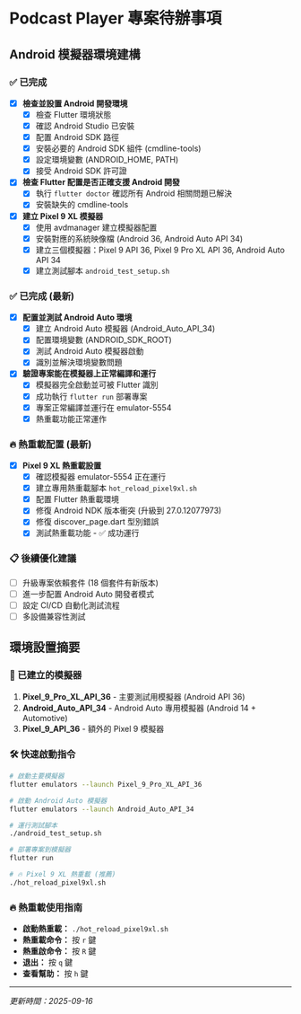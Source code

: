 # Podcast Player 專案待辦事項

## Android 模擬器環境建構

### ✅ 已完成
- [x] **檢查並設置 Android 開發環境**
  - [x] 檢查 Flutter 環境狀態
  - [x] 確認 Android Studio 已安裝
  - [x] 配置 Android SDK 路徑
  - [x] 安裝必要的 Android SDK 組件 (cmdline-tools)
  - [x] 設定環境變數 (ANDROID_HOME, PATH)
  - [x] 接受 Android SDK 許可證

- [x] **檢查 Flutter 配置是否正確支援 Android 開發**
  - [x] 執行 `flutter doctor` 確認所有 Android 相關問題已解決
  - [x] 安裝缺失的 cmdline-tools

- [x] **建立 Pixel 9 XL 模擬器**
  - [x] 使用 avdmanager 建立模擬器配置
  - [x] 安裝對應的系統映像檔 (Android 36, Android Auto API 34)
  - [x] 建立三個模擬器：Pixel 9 API 36, Pixel 9 Pro XL API 36, Android Auto API 34
  - [x] 建立測試腳本 `android_test_setup.sh`

### ✅ 已完成 (最新)
- [x] **配置並測試 Android Auto 環境**
  - [x] 建立 Android Auto 模擬器 (Android_Auto_API_34)
  - [x] 配置環境變數 (ANDROID_SDK_ROOT)
  - [x] 測試 Android Auto 模擬器啟動
  - [x] 識別並解決環境變數問題

- [x] **驗證專案能在模擬器上正常編譯和運行**
  - [x] 模擬器完全啟動並可被 Flutter 識別
  - [x] 成功執行 `flutter run` 部署專案
  - [x] 專案正常編譯並運行在 emulator-5554
  - [x] 熱重載功能正常運作

### 🔥 熱重載配置 (最新)
- [x] **Pixel 9 XL 熱重載設置**
  - [x] 確認模擬器 emulator-5554 正在運行
  - [x] 建立專用熱重載腳本 `hot_reload_pixel9xl.sh`
  - [x] 配置 Flutter 熱重載環境
  - [x] 修復 Android NDK 版本衝突 (升級到 27.0.12077973)
  - [x] 修復 discover_page.dart 型別錯誤
  - [x] 測試熱重載功能 - ✅ 成功運行

### 📋 後續優化建議
- [ ] 升級專案依賴套件 (18 個套件有新版本)
- [ ] 進一步配置 Android Auto 開發者模式
- [ ] 設定 CI/CD 自動化測試流程
- [ ] 多設備兼容性測試

## 環境設置摘要

### 🎯 已建立的模擬器
1. **Pixel_9_Pro_XL_API_36** - 主要測試用模擬器 (Android API 36)
2. **Android_Auto_API_34** - Android Auto 專用模擬器 (Android 14 + Automotive)
3. **Pixel_9_API_36** - 額外的 Pixel 9 模擬器

### 🛠️ 快速啟動指令
```bash
# 啟動主要模擬器
flutter emulators --launch Pixel_9_Pro_XL_API_36

# 啟動 Android Auto 模擬器  
flutter emulators --launch Android_Auto_API_34

# 運行測試腳本
./android_test_setup.sh

# 部署專案到模擬器
flutter run

# 🔥 Pixel 9 XL 熱重載 (推薦)
./hot_reload_pixel9xl.sh
```

### 🔥 熱重載使用指南
- **啟動熱重載：** `./hot_reload_pixel9xl.sh`
- **熱重載命令：** 按 `r` 鍵
- **熱重啟命令：** 按 `R` 鍵  
- **退出：** 按 `q` 鍵
- **查看幫助：** 按 `h` 鍵

---
*更新時間：2025-09-16*

